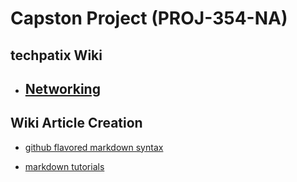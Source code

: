 # Capston Project (PROJ-354-NA)
## techpatix Wiki

* ## [Networking](https://wiki.techpatix.com/networking/networking) 

## Wiki Article Creation
* [github flavored markdown syntax](https://github.com/adam-p/markdown-here/wiki/Markdown-Cheatsheet)


* [markdown tutorials](http://www.markdowntutorial.com/)
